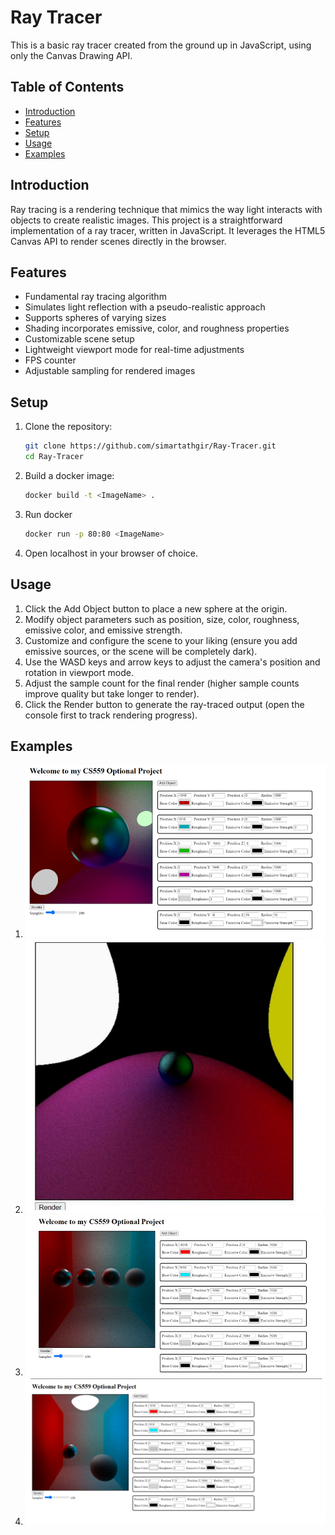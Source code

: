 # Ray Tracer

This is a basic ray tracer created from the ground up in JavaScript, using only the Canvas Drawing API.

## Table of Contents

- [Introduction](#introduction)
- [Features](#features)
- [Setup](#setup)
- [Usage](#usage)
- [Examples](#examples)

## Introduction

Ray tracing is a rendering technique that mimics the way light interacts with objects to create realistic images. This project is a straightforward implementation of a ray tracer, written in JavaScript. It leverages the HTML5 Canvas API to render scenes directly in the browser.

## Features

- Fundamental ray tracing algorithm
- Simulates light reflection with a pseudo-realistic approach
- Supports spheres of varying sizes
- Shading incorporates emissive, color, and roughness properties
- Customizable scene setup
- Lightweight viewport mode for real-time adjustments
- FPS counter
- Adjustable sampling for rendered images

## Setup

1. Clone the repository:

   ```sh
   git clone https://github.com/simartathgir/Ray-Tracer.git
   cd Ray-Tracer
   ```
2. Build a docker image:
   ```sh
   docker build -t <ImageName> .
   ```
3. Run docker
   ```sh
   docker run -p 80:80 <ImageName>
   ```
4. Open localhost  in your browser of choice.

## Usage

1. Click the Add Object button to place a new sphere at the origin.
2. Modify object parameters such as position, size, color, roughness, emissive color, and emissive strength.
3. Customize and configure the scene to your liking (ensure you add emissive sources, or the scene will be completely dark).
4. Use the WASD keys and arrow keys to adjust the camera's position and rotation in viewport mode.
5. Adjust the sample count for the final render (higher sample counts improve quality but take longer to render).
6. Click the Render button to generate the ray-traced output (open the console first to track rendering progress).

## Examples
1. ![Ray tracer screenshot 1](images/a.png)
2. ![Ray tracer screenshot 1](images/b.png)
3. ![Ray tracer screenshot 1](images/c.png)
4. ![Ray tracer screenshot 1](images/d.png)
   
